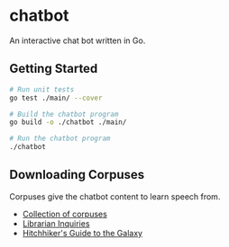 # chatbot

An interactive chat bot written in Go.

## Getting Started

```sh
# Run unit tests
go test ./main/ --cover

# Build the chatbot program
go build -o ./chatbot ./main/

# Run the chatbot program
./chatbot
```

## Downloading Corpuses

Corpuses give the chatbot content to learn speech from.

- [Collection of corpuses](http://freeconnection.blogspot.hu/2016/04/conversational-datasets-for-train.html)
- [Librarian Inquiries](https://academiccommons.columbia.edu/catalog/ac:176612)
- [Hitchhiker's Guide to the Galaxy](http://www.clearwhitelight.org/hitch/hhgttg.txt)

